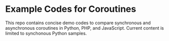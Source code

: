 # Example Codes for Coroutines

This repo contains concise demo codes to compare synchronous
and asynchronous coroutines in Python, PHP, and JavaScript.
Current content is limited to synchonous Python samples.
